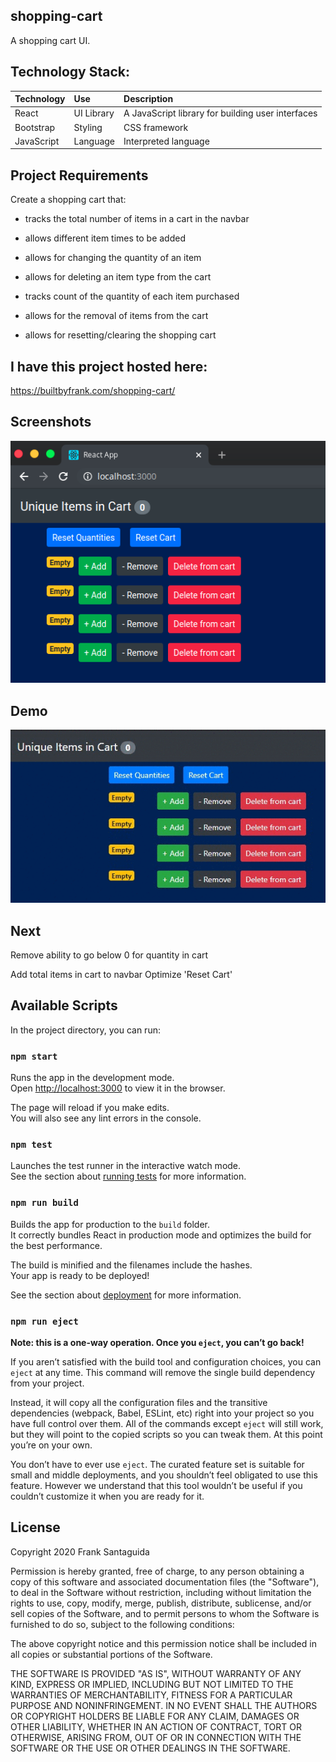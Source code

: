 ## shopping-cart
A shopping cart UI.

## Technology Stack:


| Technology    	| Use           	  | Description     										  |
| :------------------|:-------------------| :----------------										  |
| React 			| UI Library   | A JavaScript library for building user interfaces				  |
| Bootstrap			| Styling			  |	CSS framework           |
| JavaScript			| Language			  |	Interpreted language            |

## Project Requirements
Create a shopping cart that:

* tracks the total number of items in a cart in the navbar

* allows different item times to be added

* allows for changing the quantity of an item

* allows for deleting an item type from the cart

* tracks count of the quantity of each item purchased

* allows for the removal of items from the cart

* allows for resetting/clearing the shopping cart

## I have this project hosted here:
https://builtbyfrank.com/shopping-cart/

## Screenshots
![alt text](src/shopping-cart.png "shopping cart sceenshot")

## Demo
![alt text](/shopping-cart.gif "shopping cart demo")   


## Next
Remove ability to go below 0 for quantity in cart

Add total items in cart to navbar
Optimize 'Reset Cart'

## Available Scripts

In the project directory, you can run:

### `npm start`

Runs the app in the development mode.<br />
Open [http://localhost:3000](http://localhost:3000) to view it in the browser.

The page will reload if you make edits.<br />
You will also see any lint errors in the console.

### `npm test`

Launches the test runner in the interactive watch mode.<br />
See the section about [running tests](https://facebook.github.io/create-react-app/docs/running-tests) for more information.

### `npm run build`

Builds the app for production to the `build` folder.<br />
It correctly bundles React in production mode and optimizes the build for the best performance.

The build is minified and the filenames include the hashes.<br />
Your app is ready to be deployed!

See the section about [deployment](https://facebook.github.io/create-react-app/docs/deployment) for more information.

### `npm run eject`

**Note: this is a one-way operation. Once you `eject`, you can’t go back!**

If you aren’t satisfied with the build tool and configuration choices, you can `eject` at any time. This command will remove the single build dependency from your project.

Instead, it will copy all the configuration files and the transitive dependencies (webpack, Babel, ESLint, etc) right into your project so you have full control over them. All of the commands except `eject` will still work, but they will point to the copied scripts so you can tweak them. At this point you’re on your own.

You don’t have to ever use `eject`. The curated feature set is suitable for small and middle deployments, and you shouldn’t feel obligated to use this feature. However we understand that this tool wouldn’t be useful if you couldn’t customize it when you are ready for it.

## License
Copyright 2020 Frank Santaguida

Permission is hereby granted, free of charge, to any person obtaining a copy of this software and associated documentation files (the "Software"), to deal in the Software without restriction, including without limitation the rights to use, copy, modify, merge, publish, distribute, sublicense, and/or sell copies of the Software, and to permit persons to whom the Software is furnished to do so, subject to the following conditions:

The above copyright notice and this permission notice shall be included in all copies or substantial portions of the Software.

THE SOFTWARE IS PROVIDED "AS IS", WITHOUT WARRANTY OF ANY KIND, EXPRESS OR IMPLIED, INCLUDING BUT NOT LIMITED TO THE WARRANTIES OF MERCHANTABILITY, FITNESS FOR A PARTICULAR PURPOSE AND NONINFRINGEMENT. IN NO EVENT SHALL THE AUTHORS OR COPYRIGHT HOLDERS BE LIABLE FOR ANY CLAIM, DAMAGES OR OTHER LIABILITY, WHETHER IN AN ACTION OF CONTRACT, TORT OR OTHERWISE, ARISING FROM, OUT OF OR IN CONNECTION WITH THE SOFTWARE OR THE USE OR OTHER DEALINGS IN THE SOFTWARE.
